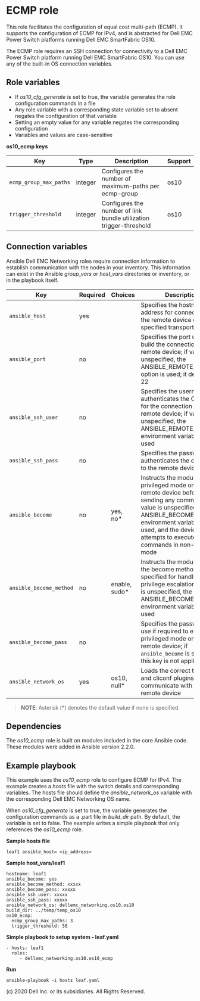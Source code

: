 ECMP role
=========

This role facilitates the configuration of equal cost multi-path (ECMP). It supports the configuration of ECMP for IPv4, and is abstracted for Dell EMC Power Switch platforms running Dell EMC SmartFabric OS10.

The ECMP role requires an SSH connection for connectivity to a Dell EMC Power Switch platform running Dell EMC SmartFabric OS10. You can use any of the built-in OS connection variables.

Role variables
--------------

- If *os10_cfg_generate* is set to true, the variable generates the role configuration commands in a file
- Any role variable with a corresponding state variable set to absent negates the configuration of that variable
- Setting an empty value for any variable negates the corresponding configuration
- Variables and values are case-sensitive

**os10_ecmp keys**

| Key        | Type                      | Description                                             | Support               |
|------------|---------------------------|---------------------------------------------------------|-----------------------|
| ``ecmp_group_max_paths`` | integer        | Configures the number of maximum-paths per ecmp-group                 | os10 |
| ``trigger_threshold`` | integer        | Configures the number of link bundle utilization trigger-threshold | os10 |

Connection variables
--------------------

Ansible Dell EMC Networking roles require connection information to establish communication with the nodes in your inventory. This information can exist in the Ansible *group_vars* or *host_vars* directories or inventory, or in the playbook itself.

| Key         | Required | Choices    | Description                                         |
|-------------|----------|------------|-----------------------------------------------------|
| ``ansible_host`` | yes      |            | Specifies the hostname or address for connecting to the remote device over the specified transport |
| ``ansible_port`` | no       |            | Specifies the port used to build the connection to the remote device; if value is unspecified, the ANSIBLE_REMOTE_PORT option is used; it defaults to 22 |
| ``ansible_ssh_user`` | no       |            | Specifies the username that authenticates the CLI login for the connection to the remote device; if value is unspecified, the ANSIBLE_REMOTE_USER environment variable value is used  |
| ``ansible_ssh_pass`` | no       |            | Specifies the password that authenticates the connection to the remote device |
| ``ansible_become`` | no       | yes, no\*   | Instructs the module to enter privileged mode on the remote device before sending any commands; if value is unspecified, the ANSIBLE_BECOME environment variable value is used, and the device attempts to execute all commands in non-privileged mode |
| ``ansible_become_method`` | no       | enable, sudo\*   | Instructs the module to allow the become method to be specified for handling privilege escalation; if value is unspecified, the ANSIBLE_BECOME_METHOD environment variable value is used |
| ``ansible_become_pass`` | no       |            | Specifies the password to use if required to enter privileged mode on the remote device; if ``ansible_become`` is set to no this key is not applicable |
| ``ansible_network_os`` | yes      | os10, null\*  | Loads the correct terminal and cliconf plugins to communicate with the remote device |

> **NOTE**: Asterisk (\*) denotes the default value if none is specified.

Dependencies
------------

The *os10_ecmp* role is built on modules included in the core Ansible code. These modules were added in Ansible version 2.2.0.

Example playbook
----------------

This example uses the *os10_ecmp* role to configure ECMP for IPv4. The example creates a *hosts* file with the switch details and corresponding variables. The hosts file should define the *ansible_network_os* variable with the corresponding Dell EMC Networking OS name.

When *os10_cfg_generate* is set to true, the variable generates the configuration commands as a .part file in *build_dir* path. By default, the variable is set to false. The example writes a simple playbook that only references the *os10_ecmp* role.

**Sample hosts file**

    leaf1 ansible_host= <ip_address> 

**Sample host_vars/leaf1**

    hostname: leaf1
    ansible_become: yes
    ansible_become_method: xxxxx
    ansible_become_pass: xxxxx
    ansible_ssh_user: xxxxx
    ansible_ssh_pass: xxxxx
    ansible_network_os: dellemc_networking.os10.os10
    build_dir: ../temp/temp_os10
    os10_ecmp:
      ecmp_group_max_paths: 3
      trigger_threshold: 50
            
**Simple playbook to setup system - leaf.yaml**

    - hosts: leaf1
      roles:
         - dellemc_networking.os10.os10_ecmp

**Run**

    ansible-playbook -i hosts leaf.yaml
    
(c) 2020 Dell Inc. or its subsidiaries. All Rights Reserved.
